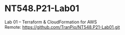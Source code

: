 # NT548.P21-Lab01

Lab 01 – Terraform & CloudFormation for AWS  
Remote: https://github.com/TranPio/NT548.P21-Lab01.git
